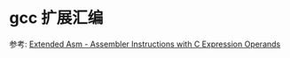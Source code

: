 # gcc 扩展汇编

参考: [Extended Asm - Assembler Instructions with C Expression Operands](https://gcc.gnu.org/onlinedocs/gcc/Extended-Asm.html)